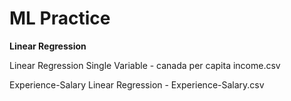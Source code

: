 # ML Practice

**Linear Regression**

Linear Regression Single Variable - canada per capita income.csv

Experience-Salary Linear Regression - Experience-Salary.csv
